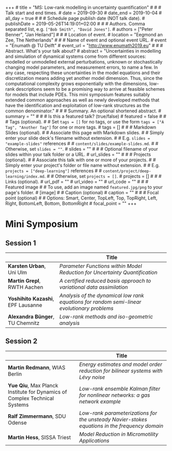 +++
	# title = "MS: Low-rank modelling in uncertainty quantification"
	# 
	# # Talk start and end times.
	# date = 2019-09-30
	# date_end = 2019-10-04
	# all_day = true
	# 
	# # Schedule page publish date (NOT talk date).
	# publishDate = 2019-05-26T14:19:01+02:00
	# 
	# # Authors. Comma separated list, e.g. `["Bob Smith", "David Jones"]`.
	# authors = ["Peter Benner", "Jan Heiland"]
	# 
	# # Location of event.
	# location = "Eegmond an Zee, The Netherlands"
	# 
	# # Name of event and optional event URL.
	# event = "Enumath @ TU Delft"
	# event_url = "http://www.enumath2019.eu"
	# 
	# # Abstract. What's your talk about?
	# abstract = "Uncertainties in modelling and simulation of dynamical systems come from different sources: modelled or unmodelled external perturbations, unknown or stochastically changing model parameters, and measurement errors, to name a few. In any case, respecting these uncertainties in the model equations and their discretization means adding yet another model dimension. Thus, since the computational complexity grows exponentially with the dimensions, low-rank descriptions seem to be a promising way to arrive at feasible schemes for models that include PDEs. This mini symposium features suitably extended common approaches as well as newly developed methods that have the identification and exploitation of low-rank structures as the common denominator."
	# 
	# # Summary. An optional shortened abstract.
	# summary = ""
	# 
	# # Is this a featured talk? (true/false)
	# featured = false
	# 
	# # Tags (optional).
	# #   Set `tags = []` for no tags, or use the form `tags = ["A Tag", "Another Tag"]` for one or more tags.
	# tags = []
	# 
	# # Markdown Slides (optional).
	# #   Associate this page with Markdown slides.
	# #   Simply enter your slide deck's filename without extension.
	# #   E.g. `slides = "example-slides"` references 
	# #   `content/slides/example-slides.md`.
	# #   Otherwise, set `slides = ""`.
	# slides = ""
	# 
	# # Optional filename of your slides within your talk folder or a URL.
	# url_slides = ""
	# 
	# # Projects (optional).
	# #   Associate this talk with one or more of your projects.
	# #   Simply enter your project's folder or file name without extension.
	# #   E.g. `projects = ["deep-learning"]` references 
	# #   `content/project/deep-learning/index.md`.
	# #   Otherwise, set `projects = []`.
	# projects = []
	# 
	# # Links (optional).
	# url_pdf = ""
	# url_video = ""
	# url_code = ""
	# 
	# # Featured image
	# # To use, add an image named `featured.jpg/png` to your page's folder. 
	# [image]
	#   # Caption (optional)
	#   caption = ""
	# 
	#   # Focal point (optional)
	#   # Options: Smart, Center, TopLeft, Top, TopRight, Left, Right, BottomLeft, Bottom, BottomRight
	#   focal_point = ""
+++

# Mini Symposium

## Session 1

| | Title |
| ---------------------- | ---------------------------------------- |
| **Karsten Urban**, Uni Ulm |  *Parameter Functions within Model Reduction for Uncertainty Quantification* |
| **Martin Grepl**, RWTH Aachen |  *A certified reduced basis approach to variational data assimilation* |
| **Yoshihito Kazashi**, EPF Lausanne |  *Analysis of the dynamical low rank equations for random semi-linear evolutionary problems* |
| **Alexandra B&uuml;nger**, TU Chemnitz |  *Low-rank methods and iso-geometric analysis* |

## Session 2

| | Title |
| ---------------------- | ---------------------------------------- |
| **Martin Redmann**, WIAS Berlin |  *Energy estimates and model order reduction for bilinear systems with Lévy noise* |
| **Yue Qiu**, Max Planck Institute for Dynamics of Complex Technical Systems |  *Low-rank ensemble Kalman filter for nonlinear networks: a gas network example* |
| **Ralf Zimmermann**, SDU Odense |  *Low-rank parameterizations for the unsteady Navier-stokes equations in the frequency domain* |
| **Martin Hess**, SISSA Triest |  *Model Reduction in Micromotility Applications* |
